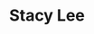 ---
title: "Stacy Lee"
description: "Stacy Lee is an office secretary at Myers Sports Medicine and Orthopaedic Center. Stacy handles patient scheduling and patient check-in."
pic: "images/staff-bios/stacy-lee.jpg"
featuredImage: "images/featured-images/sports-sized.jpg"
---